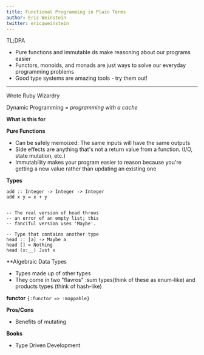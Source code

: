 ```yaml
---
title: Functional Programming in Plain Terms
author: Eric Weinstein
twitter: ericqweinstein
---
```


TL;DPA
- Pure functions and immutable ds make reasoning about our programs easier
- Functors, monoids, and monads are just ways to solve our everyday programming problems
- Good type systems are amazing tools - try them out!
---

Wrote Ruby Wizardry

Dynamic Programming = _programming with a cache_

**What is this for**


**Pure Functions**
- Can be safely memoized: The same inputs will have the same outputs
- Side effects are anything that's not a return value from a function. (I/O, state mutation, etc.)
- Immutability makes your program easier to reason because you're getting a new value rather than updating an existing one

**Types**

```haskel
add :: Integer -> Integer -> Integer
add x y = x + y


-- The real version of head throws
-- an error of an empty list; this
-- fanciful version uses 'Maybe'.

-- Type that contains another type
head :: [a] -> Maybe a
head [] = Nothing
head (x:__) Just x
```

**Algebraic Data Types
- Types made up of other types
- They come in two "flavros" :sum types(think of these as enum-like) and products types (think of hash-like)

**functor**
`{:functor => :mappable}`  




**Pros/Cons**
- Benefits of mutating 

**Books**
- Type Driven Development